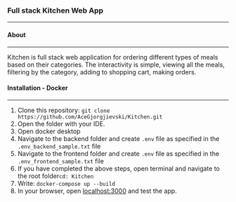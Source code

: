 ### Full stack Kitchen Web App
<hr>

#### About
<hr>
Kitchen is full stack web application for ordering different types
of meals based on their categories. The interactivity is simple,
viewing all the meals, filtering by the category, adding to shopping cart,
making orders.

#### Installation - Docker
<hr>

1. Clone this repository: ``git clone https://github.com/AceGjorgjievski/Kitchen.git``
2. Open the folder with your IDE.
3. Open docker desktop
4. Navigate to the backend folder and create ``.env`` file as specified in the 
  ``.env_backend_sample.txt`` file
5. Navigate to the frontend folder and create ``.env`` file as specified in the
   ``.env_frontend_sample.txt`` file
6. If you have completed the above steps, open terminal and navigate to the root folder``cd: Kitchen``
7. Write: ``docker-compose up --build``
8. In your browser, open [localhost:3000](http://localhost:3000) and test the app.


